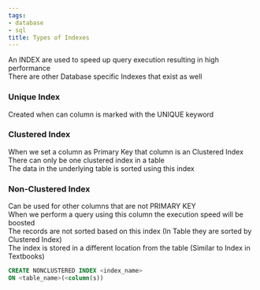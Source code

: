 ```yaml
---
tags:
- database
- sql
title: Types of Indexes
---
```


An INDEX are used to speed up query execution resulting in high performance  
There are other Database specific Indexes that exist as well

### Unique Index

Created when can column is marked with the UNIQUE keyword

### Clustered Index

When we set a column as Primary Key that column is an Clustered Index  
There can only be one clustered index in a table  
The data in the underlying table is sorted using this index

### Non-Clustered Index

Can be used for other columns that are not PRIMARY KEY  
When we perform a query using this column the execution speed will be boosted  
The records are not sorted based on this index (In Table they are sorted by Clustered Index)  
The index is stored in a different location from the table (Similar to Index in Textbooks)

````sql
CREATE NONCLUSTERED INDEX <index_name> 
ON <table_name>(<column(s))
````
